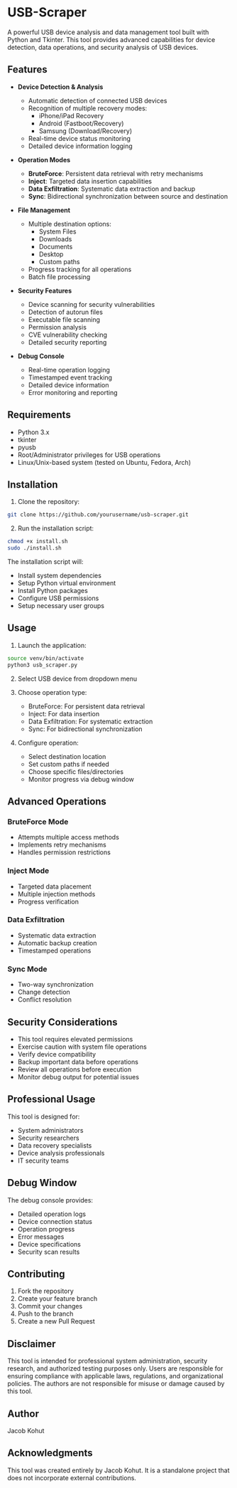# USB-Scraper

A powerful USB device analysis and data management tool built with Python and Tkinter. This tool provides advanced capabilities for device detection, data operations, and security analysis of USB devices.

## Features

- **Device Detection & Analysis**
  - Automatic detection of connected USB devices
  - Recognition of multiple recovery modes:
    - iPhone/iPad Recovery
    - Android (Fastboot/Recovery)
    - Samsung (Download/Recovery)
  - Real-time device status monitoring
  - Detailed device information logging

- **Operation Modes**
  - **BruteForce**: Persistent data retrieval with retry mechanisms
  - **Inject**: Targeted data insertion capabilities
  - **Data Exfiltration**: Systematic data extraction and backup
  - **Sync**: Bidirectional synchronization between source and destination

- **File Management**
  - Multiple destination options:
    - System Files
    - Downloads
    - Documents
    - Desktop
    - Custom paths
  - Progress tracking for all operations
  - Batch file processing

- **Security Features**
  - Device scanning for security vulnerabilities
  - Detection of autorun files
  - Executable file scanning
  - Permission analysis
  - CVE vulnerability checking
  - Detailed security reporting

- **Debug Console**
  - Real-time operation logging
  - Timestamped event tracking
  - Detailed device information
  - Error monitoring and reporting

## Requirements

- Python 3.x
- tkinter
- pyusb
- Root/Administrator privileges for USB operations
- Linux/Unix-based system (tested on Ubuntu, Fedora, Arch)

## Installation

1. Clone the repository:
```bash
git clone https://github.com/yourusername/usb-scraper.git
```

2. Run the installation script:
```bash
chmod +x install.sh
sudo ./install.sh
```

The installation script will:
- Install system dependencies
- Setup Python virtual environment
- Install Python packages
- Configure USB permissions
- Setup necessary user groups

## Usage

1. Launch the application:
```bash
source venv/bin/activate
python3 usb_scraper.py
```

2. Select USB device from dropdown menu

3. Choose operation type:
   - BruteForce: For persistent data retrieval
   - Inject: For data insertion
   - Data Exfiltration: For systematic extraction
   - Sync: For bidirectional synchronization

4. Configure operation:
   - Select destination location
   - Set custom paths if needed
   - Choose specific files/directories
   - Monitor progress via debug window

## Advanced Operations

### BruteForce Mode
- Attempts multiple access methods
- Implements retry mechanisms
- Handles permission restrictions

### Inject Mode
- Targeted data placement
- Multiple injection methods
- Progress verification

### Data Exfiltration
- Systematic data extraction
- Automatic backup creation
- Timestamped operations

### Sync Mode
- Two-way synchronization
- Change detection
- Conflict resolution

## Security Considerations

- This tool requires elevated permissions
- Exercise caution with system file operations
- Verify device compatibility
- Backup important data before operations
- Review all operations before execution
- Monitor debug output for potential issues

## Professional Usage

This tool is designed for:
- System administrators
- Security researchers
- Data recovery specialists
- Device analysis professionals
- IT security teams

## Debug Window

The debug console provides:
- Detailed operation logs
- Device connection status
- Operation progress
- Error messages
- Device specifications
- Security scan results

## Contributing

1. Fork the repository
2. Create your feature branch
3. Commit your changes
4. Push to the branch
5. Create a new Pull Request


## Disclaimer

This tool is intended for professional system administration, security research, and authorized testing purposes only. Users are responsible for ensuring compliance with applicable laws, regulations, and organizational policies. The authors are not responsible for misuse or damage caused by this tool.

## Author

Jacob Kohut

## Acknowledgments

This tool was created entirely by Jacob Kohut. It is a standalone project that does not incorporate external contributions.
